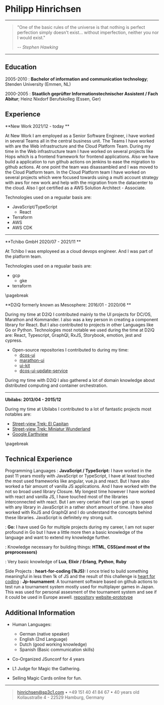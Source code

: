 Philipp Hinrichsen
============

----

> "One of the basic rules of the universe is that nothing is perfect perfection simply doesn't exist... without imperfection, neither you nor I would exist." 
> 
> -- <cite>Stephen Hawking</cite>



----

Education
---------

2005-2010 
:   **Bachelor of information and communication technology**; Stenden University (Emmen, NL)

2000-2005
:   **Staatlich gepr&uuml;fter Informationstechnischer Assistent / Fach Abitur**; Heinz Nixdorf Berufskolleg (Essen, Ger)

Experience
----------
**New Work 2021/12 - today **

At New Work I am employed as a Senior Software Engineer, i have worked in several Teams all in the central business unit. The Teams I have worked with are the Web infrastructure and the Cloud Platform Team. During my time in the Web infrastructure team I have worked on several projects like Hops which is a frontend framework for frontend applications. Also we have build a application to run github actions on jenkins to ease the migration to github actions. At one point the team was disassambled and I was moved to the Cloud Platform team. In the Cloud Platform team I have worked on several projects which were focused towards using a multi account strategy with aws for new work and help with the migration from the datacenter to the cloud.
Also I got certified as a AWS Solution Architect - Associate.

Technologies used on a regualar basis are:

* JavaScript/TypeScript
  * React
* Terraform
* AWS
* AWS CDK

----

**Tchibo GmbH 2020/07 - 2021/11 **

At Tchibo I was employeed as a cloud devops engineer. And I was part of the platform team.

Technologies used on a regualar basis are:
 * gcp
   * gke
 * terraform

\pagebreak

**D2iQ formerly known as Mesosphere: 2016/01 - 2020/06 **

During my time at D2iQ I contributed mainly to the UI projects for DC/OS, Marathon and Kommander. I also was a key person in creating a component library for React. But I also contributed to projects in other Languages like Go or Python. Technologies most notable we used during the time at D2iQ are:
React, Typescript, GraphQl, RxJS, Storybook, emotion, jest and cypress. 

* Open-source repositories I contributed to during my time:
  * [dcos-ui](https://github.com/dcos/dcos-ui)
  * [marathon-ui](https://github.com/mesosphere/marathon-ui)
  * [ui-kit](https://github.com/dcos-labs/ui-kit)
  * [dcos-ui-update-service](https://github.com/dcos/dcos-ui-update-service)

During my time with D2iQ I also gathered a lot of domain knowledge about distributed computing and container orchestration. 

----

**Ubilabs: 2013/04 - 2015/12**

During my time at Ubilabs I contributed to a lot of fantastic projects most notables are:

* [Street-view Trek: El Capitan](https://www.google.com/maps/about/behind-the-scenes/streetview/treks/yosemite/)
* [Street-view Trek: Miniatur Wunderland](https://www.google.com/maps/about/behind-the-scenes/streetview/treks/miniatur-wunderland/)
* [Google Earthview](https://earthview.withgoogle.com/)

\pagebreak

Technical Experience
--------------------

Programming Languages
:   **JavaScript / TypeScript:** I have worked in the past 11 years mostly with JavaScript or TypeScript, I have at least touched the most used frameworks like angular, vue.js and react. But I have also worked a fair amount of vanilla JS applications. And I have worked with the not so broad used library Closure. My longest time however I have worked with react and vanilla JS, I have touched most of the libraries interconnected with react. But I am very certain that I can get up to speed with any library in JavaScript in a rather short amount of time. I have also worked with RxJS and GraphQl and I do understand the concepts behind these libraries. JavaScript is definitely my strong suit.

:   **Go:** I have used Go for multiple projects during my career, I am not super profound in Go but I have a little more then a basic knowledge of the language and want to extend my knowledge further. 

:   Knowledge necessary for building things: **HTML**, **CSS(and most of the preprocessors)**

:   Very basic knowledge of **Lua**, **Elixir / Erlang**, **Python**, **Ruby**

Side Projects
:   **heart-for-coding (1kJS):** I once tried to build something meaningful in less then 1k of JS and the result
    of this challenge is [heart for coding](http://poltergeist.github.io/heart-for-coding/) 
:   **Jp-tournament**: A tournament software based on github actions to test run a tournament system mostly used for multiplayer games in Japan. This was used for personal assesment of the tournament system and see if it could be used in Europe aswell. [repository](https://github.com/Poltergeist/jp-tournament) [website-prototype](https://poltergeist.github.io/jp-tournament/)


Additional Information
----------------------------------------

* Human Languages:

     * German (native speaker)
     * English (2nd Language)
     * Dutch (good working knowledge)
     * Spanish (Basic communication skills)

* Co-Organized JSunconf for 4 years

* L1 Judge for Magic the Gathering.

* Selling Magic Cards online for fun.

----

> <hinrichsen@sp3c1.com> • +49 151 40 41 84 67 • 40 years old\
> Kollaustra&szlig;e 4 - 22529 Hamburg, Germany

